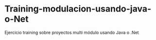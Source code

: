 # Training-modulacion-usando-java-o-Net
Ejercicio training sobre proyectos multi módulo usando Java o .Net
